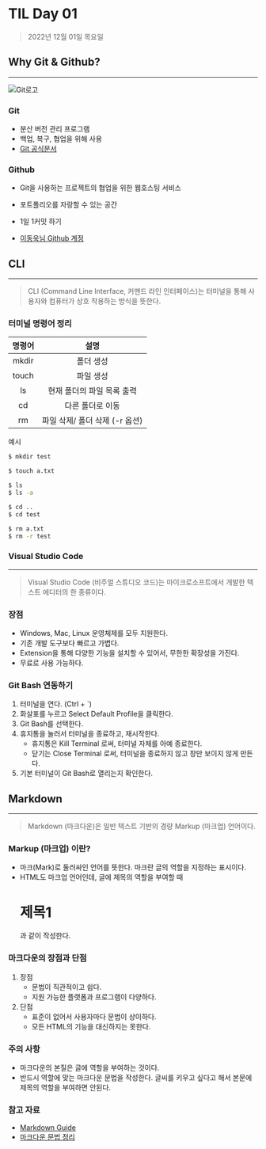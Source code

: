 # TIL Day 01

> 2022년 12월 01일 목요일

## Why Git & Github?

---

![Git로고](https://user-images.githubusercontent.com/49775540/168756716-68f9aebb-380f-4897-8141-78d8403f6113.png)

### Git

- 분산 버전 관리 프로그램
- 백업, 복구, 협업을 위해 사용
- [Git 공식문서](https://git-scm.com/book/ko/v2)

### Github

- Git을 사용하는 프로젝트의 협업을 위한 웹호스팅 서비스
+ 포트폴리오를 자랑할 수 있는 공간
* 1일 1커밋 하기
- [이동욱님 Github 계정](https://github.com/jojoldu)


## CLI
---
> CLI (Command Line Interface, 커맨드 라인 인터페이스)는 터미널을 통해 사용자와 컴퓨터가 상호 작용하는 방식을 뜻한다.


### 터미널 명령어 정리
|명령어|설명|
|:---:|:---:|
|mkdir|폴더 생성|
|touch|파일 생성|
|ls|현재 폴더의 파일 목록 출력|
|cd|다른 폴더로 이동|
|rm|파일 삭제/ 폴더 삭제 (-r 옵션)|




예시
~~~bash
$ mkdir test

$ touch a.txt

$ ls
$ ls -a

$ cd ..
$ cd test

$ rm a.txt
$ rm -r test
~~~~


### Visual Studio Code
---

> Visual Studio Code (비주얼 스튜디오 코드)는 마이크로소프트에서 개발한 텍스트 에디터의 한 종류이다.

### 장점

- Windows, Mac, Linux 운영체제를 모두 지원한다.
- 기존 개발 도구보다 빠르고 가볍다.
- Extension을 통해 다양한 기능을 설치할 수 있어서, 무한한 확장성을 가진다. 
- 무료로 사용 가능하다.

### Git Bash 연동하기

1. 터미널을 연다. (Ctrl + `)
2. 화살표를 누르고 Select Default Profile을 클릭한다.
3. Git Bash를 선택한다.
4. 휴지통을 눌러서 터미널을 종료하고, 재시작한다.
    - 휴지통은 Kill Terminal 로써, 터미널 자체를 아예 종료한다.
    - 닫기는 Close Terminal 로써, 터미널을 종료하지 않고 창만 보이지 않게 만든다.
5. 기본 터미널이 Git Bash로 열리는지 확인한다.

## Markdown
---
> Markdown (마크다운)은 일반 텍스트 기반의 경량 Markup (마크업) 언어이다.

### Markup (마크업) 이란?

- 마크(Mark)로 둘러싸인 언어를 뜻한다. 마크란 글의 역할을 지정하는 표시이다.
- HTML도 마크업 언어인데, 글에 제목의 역할을 부여할 때 <h1>제목1</h1> 과 같이 작성한다.

### 마크다운의 장점과 단점

1. 장점
   - 문법이 직관적이고 쉽다.
   - 지원 가능한 플랫폼과 프로그램이 다양하다.
2. 단점
    - 표준이 없어서 사용자마다 문법이 상이하다.
    - 모든 HTML의 기능을 대신하지는 못한다.

### 주의 사항

   - 마크다운의 본질은 글에 역할을 부여하는 것이다.
   - 반드시 역할에 맞는 마크다운 문법을 작성한다. 글씨를 키우고 싶다고 해서 본문에 제목의 역할을 부여하면 안된다.

### 참고 자료

   - [Markdown Guide](https://www.markdownguide.org/basic-syntax/)
   - [마크다운 문법 정리](https://gist.github.com/ihoneymon/652be052a0727ad59601)
